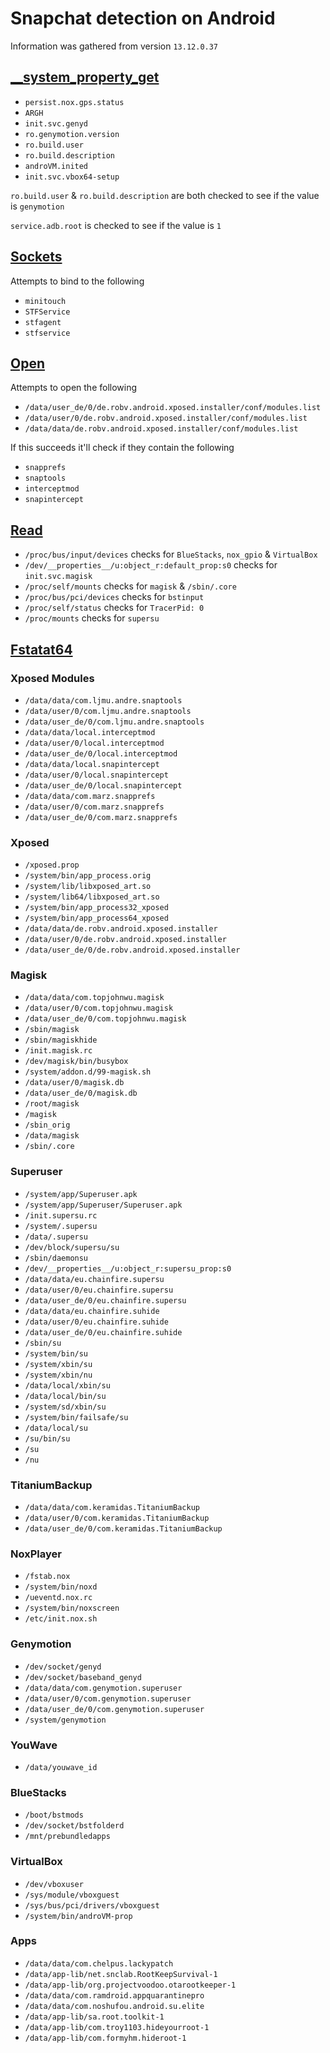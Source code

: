# Snapchat detection on Android

Information was gathered from version `13.12.0.37`

## [\__system_property_get](https://android.googlesource.com/platform/bionic/+/466dbe4/libc/include/sys/system_properties.h)

* `persist.nox.gps.status`
* `ARGH`
* `init.svc.genyd`
* `ro.genymotion.version`
* `ro.build.user`
* `ro.build.description`
* `androVM.inited`
* `init.svc.vbox64-setup`

`ro.build.user` & `ro.build.description` are both checked to see if the value is `genymotion`

`service.adb.root` is checked to see if the value is `1`

## [Sockets](https://developer.android.com/reference/java/net/Socket#bind(java.net.SocketAddress))

Attempts to bind to the following

* `minitouch`
* `STFService`
* `stfagent`
* `stfservice`

## [Open](https://man7.org/linux/man-pages/man2/open.2.html)

Attempts to open the following

* `/data/user_de/0/de.robv.android.xposed.installer/conf/modules.list`
* `/data/user/0/de.robv.android.xposed.installer/conf/modules.list`
* `/data/data/de.robv.android.xposed.installer/conf/modules.list`

If this succeeds it'll check if they contain the following

  * `snapprefs`
  * `snaptools`
  * `interceptmod`
  * `snapintercept`

## [Read](https://man7.org/linux/man-pages/man2/read.2.html)

* `/proc/bus/input/devices` checks for `BlueStacks`, `nox_gpio` & `VirtualBox`
* `/dev/__properties__/u:object_r:default_prop:s0` checks for `init.svc.magisk`
* `/proc/self/mounts` checks for `magisk` & `/sbin/.core`
* `/proc/bus/pci/devices` checks for `bstinput`
* `/proc/self/status` checks for `TracerPid: 0`
* `/proc/mounts` checks for `supersu`

## [Fstatat64](https://man7.org/linux/man-pages/man2/fstatat64.2.html)

### Xposed Modules
  * `/data/data/com.ljmu.andre.snaptools`
  * `/data/user/0/com.ljmu.andre.snaptools`
  * `/data/user_de/0/com.ljmu.andre.snaptools`
  * `/data/data/local.interceptmod`
  * `/data/user/0/local.interceptmod`
  * `/data/user_de/0/local.interceptmod`
  * `/data/data/local.snapintercept`
  * `/data/user/0/local.snapintercept`
  * `/data/user_de/0/local.snapintercept`
  * `/data/data/com.marz.snapprefs`
  * `/data/user/0/com.marz.snapprefs`
  * `/data/user_de/0/com.marz.snapprefs`

### Xposed
  * `/xposed.prop`
  * `/system/bin/app_process.orig`
  * `/system/lib/libxposed_art.so`
  * `/system/lib64/libxposed_art.so`
  * `/system/bin/app_process32_xposed`
  * `/system/bin/app_process64_xposed`
  * `/data/data/de.robv.android.xposed.installer`
  * `/data/user/0/de.robv.android.xposed.installer`
  * `/data/user_de/0/de.robv.android.xposed.installer`

### Magisk
  * `/data/data/com.topjohnwu.magisk`
  * `/data/user/0/com.topjohnwu.magisk`
  * `/data/user_de/0/com.topjohnwu.magisk`
  * `/sbin/magisk`
  * `/sbin/magiskhide`
  * `/init.magisk.rc`
  * `/dev/magisk/bin/busybox`
  * `/system/addon.d/99-magisk.sh`
  * `/data/user/0/magisk.db`
  * `/data/user_de/0/magisk.db`
  * `/root/magisk`
  * `/magisk`
  * `/sbin_orig`
  * `/data/magisk`
  * `/sbin/.core`

### Superuser
  * `/system/app/Superuser.apk`
  * `/system/app/Superuser/Superuser.apk`
  * `/init.supersu.rc`
  * `/system/.supersu`
  * `/data/.supersu`
  * `/dev/block/supersu/su`
  * `/sbin/daemonsu`
  * `/dev/__properties__/u:object_r:supersu_prop:s0`
  * `/data/data/eu.chainfire.supersu`
  * `/data/user/0/eu.chainfire.supersu`
  * `/data/user_de/0/eu.chainfire.supersu`
  * `/data/data/eu.chainfire.suhide`
  * `/data/user/0/eu.chainfire.suhide`
  * `/data/user_de/0/eu.chainfire.suhide`
  * `/sbin/su`
  * `/system/bin/su`
  * `/system/xbin/su`
  * `/system/xbin/nu`
  * `/data/local/xbin/su`
  * `/data/local/bin/su`
  * `/system/sd/xbin/su`
  * `/system/bin/failsafe/su`
  * `/data/local/su`
  * `/su/bin/su`
  * `/su`
  * `/nu`

### TitaniumBackup
  * `/data/data/com.keramidas.TitaniumBackup`
  * `/data/user/0/com.keramidas.TitaniumBackup`
  * `/data/user_de/0/com.keramidas.TitaniumBackup`

### NoxPlayer
  * `/fstab.nox`
  * `/system/bin/noxd`
  * `/ueventd.nox.rc`
  * `/system/bin/noxscreen`
  * `/etc/init.nox.sh`

### Genymotion
  * `/dev/socket/genyd`
  * `/dev/socket/baseband_genyd`
  * `/data/data/com.genymotion.superuser`
  * `/data/user/0/com.genymotion.superuser`
  * `/data/user_de/0/com.genymotion.superuser`
  * `/system/genymotion`

### YouWave
  * `/data/youwave_id`

### BlueStacks
  * `/boot/bstmods`
  * `/dev/socket/bstfolderd`
  * `/mnt/prebundledapps`

### VirtualBox
  * `/dev/vboxuser`
  * `/sys/module/vboxguest`
  * `/sys/bus/pci/drivers/vboxguest`
  * `/system/bin/androVM-prop`

### Apps
  * `/data/data/com.chelpus.lackypatch`
  * `/data/app-lib/net.snclab.RootKeepSurvival-1`
  * `/data/app-lib/org.projectvoodoo.otarootkeeper-1`
  * `/data/data/com.ramdroid.appquarantinepro`
  * `/data/data/com.noshufou.android.su.elite`
  * `/data/app-lib/sa.root.toolkit-1`
  * `/data/app-lib/com.troy1103.hideyourroot-1`
  * `/data/app-lib/com.formyhm.hideroot-1`


